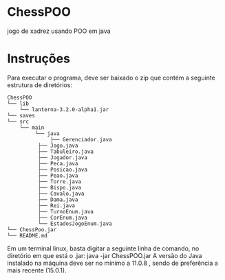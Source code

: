 # ChessPOO
jogo de xadrez usando POO em java

# Instruções
Para executar o programa, deve ser baixado o zip que contém a seguinte estrutura de diretórios:

```
ChessPOO
└── lib
    └── lanterna-3.2.0-alpha1.jar
└── saves
└── src
    └── main
         └── java
     	      ├── Gerenciador.java 
	      ├── Jogo.java
	      ├── Tabuleiro.java
	      ├── Jogador.java
	      ├── Peca.java
	      ├── Posicao.java
	      ├── Peao.java
	      ├── Torre.java
	      ├── Bispo.java
	      ├── Cavalo.java
	      ├── Dama.java
	      ├── Rei.java
	      ├── TurnoEnum.java
	      ├── CorEnum.java
	      └── EstadosJogoEnum.java 
└── ChessPoo.jar
└── README.md
```

Em um terminal linux, basta digitar a seguinte linha de comando, no diretório em que está o .jar:
java -jar ChessPOO.jar
A versão do Java instalado na máquina deve ser no mínimo a 11.0.8 , sendo de preferência a mais recente (15.0.1). 


